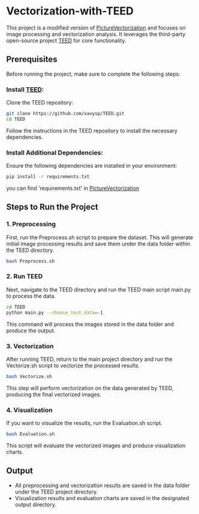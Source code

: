 # Vectorization-with-TEED
This project is a modified version of [PictureVectorization](https://github.com/yuism23/PictureVectorization) and focuses on image processing and vectorization analysis. It leverages the third-party open-source project [TEED](https://github.com/xavysp/TEED) for core functionality.
## Prerequisites
Before running the project, make sure to complete the following steps:

### Install [TEED](https://github.com/xavysp/TEED):
Clone the TEED repository:

``` bash
git clone https://github.com/xavysp/TEED.git
cd TEED
```

Follow the instructions in the TEED repository to install the necessary dependencies.
### Install Additional Dependencies:

Ensure the following dependencies are installed in your environment:
``` bash
pip install -r requirements.txt
```
you can find 'requirements.txt' in [PictureVectorization](https://github.com/yuism23/PictureVectorization)
## Steps to Run the Project
### 1. Preprocessing
First, run the Preprocess.sh script to prepare the dataset. This will generate initial image processing results and save them under the data folder within the TEED directory.

``` bash
bash Preprocess.sh
```
### 2. Run TEED
Next, navigate to the TEED directory and run the TEED main script main.py to process the data.

``` bash
cd TEED
python main.py --choose_test_data=-1
```
This command will process the images stored in the data folder and produce the output.

### 3. Vectorization
After running TEED, return to the main project directory and run the Vectorize.sh script to vectorize the processed results.

``` bash
bash Vectorize.sh
```
This step will perform vectorization on the data generated by TEED, producing the final vectorized images.

### 4. Visualization
If you want to visualize the results, run the Evaluation.sh script.

``` bash
bash Evaluation.sh
```
This script will evaluate the vectorized images and produce visualization charts.

## Output
- All preprocessing and vectorization results are saved in the data folder under the TEED project directory.
- Visualization results and evaluation charts are saved in the designated output directory.
